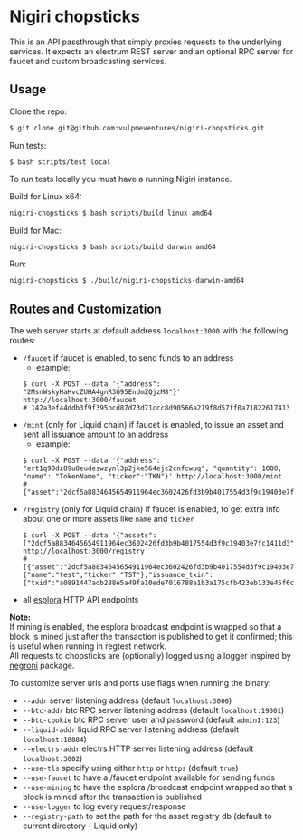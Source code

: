 # Nigiri chopsticks

This is an API passthrough that simply proxies requests to the underlying services.
It expects an electrum REST server and an optional RPC server for faucet and custom broadcasting services.

## Usage

Clone the repo:

```bash
$ git clone git@github.com:vulpmeventures/nigiri-chopsticks.git
```

Run tests:

```
$ bash scripts/test local
```

To run tests locally you must have a running Nigiri instance.

Build for Linux x64:

```bash
nigiri-chopsticks $ bash scripts/build linux amd64
```

Build for Mac:

```bash
nigiri-chopsticks $ bash scripts/build darwin amd64
```

Run:

```bash
nigiri-chopsticks $ ./build/nigiri-chopsticks-darwin-amd64
```

## Routes and Customization

The web server starts at default address `localhost:3000` with the following routes:

- `/faucet` if faucet is enabled, to send funds to an address
  - example:
  ```
  $ curl -X POST --data '{"address": "2MsnWskyHaHvcZUHA4gnR3G95EnUmZQjzM8"}' http://localhost:3000/faucet
  # 142a3ef44ddb3f9f395bcd87d73d71ccc8d90566a219f8d57ff0a71822617413
  ```
- `/mint` (only for Liquid chain) if faucet is enabled, to issue an asset and sent all issuance amount to an address
  - example:
  ```
  $ curl -X POST --data '{"address": "ert1q90dz89u8eudeswzynl3p2jke564ejc2cnfcwuq", "quantity": 1000, "name": "TokenName", "ticker":"TKN"}' http://localhost:3000/mint
  # {"asset":"2dcf5a8834645654911964ec3602426fd3b9b4017554d3f9c19403e7fc1411d3","txId":"7aed7d7f6b4193875e28036728fd360785324f85dfd84d2951cc2b18ea6c2718"}
  ```
- `/registry` (only for Liquid chain) if faucet is enabled, to get extra info about one or more assets like `name` and `ticker`
  ```
  $ curl -X POST --data '{"assets": ["2dcf5a8834645654911964ec3602426fd3b9b4017554d3f9c19403e7fc1411d3"]}' http://localhost:3000/registry
  # [{"asset":"2dcf5a8834645654911964ec3602426fd3b9b4017554d3f9c19403e7fc1411d3","contract":{"name":"test","ticker":"TST"},"issuance_txin":{"txid":"a0891447adb288e5a49fa10ede7016788a1b3a175cfb423eb133e45f6cefca84","vin":0},"name":"test","ticker":"TST"
  ```
- all [esplora](https://github.com/blockstream/esplora/blob/master/API.md) HTTP API endpoints

**Note:**  
If mining is enabled, the esplora broadcast endpoint is wrapped so that a block is mined just after the transaction is published to get it confirmed; this is useful when running in regtest network.  
All requests to chopsticks are (optionally) logged using a logger inspired by [negroni](https://github.com/urfave/negroni) package.

To customize server urls and ports use flags when running the binary:

- `--addr` server listening address (default `localhost:3000`)
- `--btc-addr` btc RPC server listening address (default `localhost:19001`)
- `--btc-cookie` btc RPC server user and password (default `admin1:123`)
- `--liquid-addr` liquid RPC server listening address (default `localhost:18884`)
- `--electrs-addr` electrs HTTP server listening address (default `localhost:3002`)
- `--use-tls` specify using either `http` or `https` (default `true`)
- `--use-faucet` to have a /faucet endpoint available for sending funds
- `--use-mining` to have the esplora /broadcast endpoint wrapped so that a block is mined after the transaction
  is published
- `--use-logger` to log every request/response
- `--registry-path` to set the path for the asset registry db (default to current directory - Liquid only)
